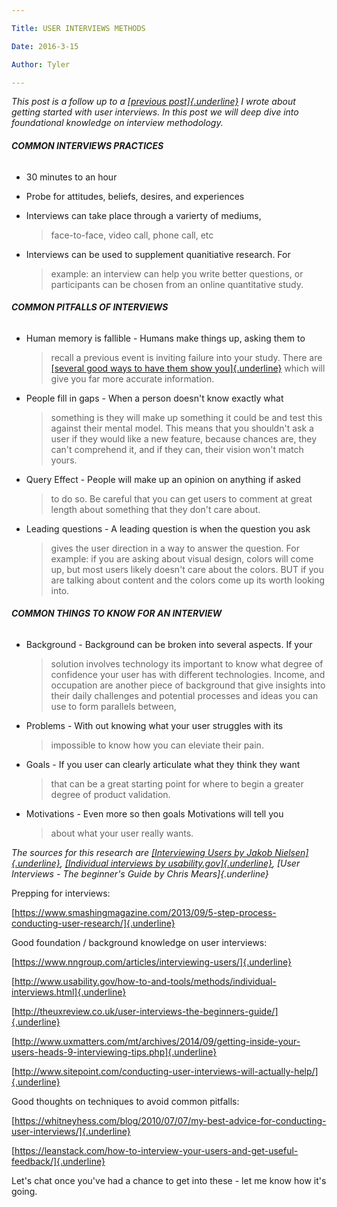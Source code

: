 ```yaml
---

Title: USER INTERVIEWS METHODS

Date: 2016-3-15

Author: Tyler

---
```


*This post is a follow up to a [[previous
post]{.underline}](https://www.tymerry.com/user-interview-methods/tymerry.com/getting-started-with-user-research/)
I wrote about getting started with user interviews. In this post we will
deep dive into foundational knowledge on interview methodology.*

###### **COMMON INTERVIEWS PRACTICES**

-   30 minutes to an hour

-   Probe for attitudes, beliefs, desires, and experiences

-   Interviews can take place through a varierty of mediums,
    > face-to-face, video call, phone call, etc

-   Interviews can be used to supplement quanitiative research. For
    > example: an interview can help you write better questions, or
    > participants can be chosen from an online quantitative study.

###### **COMMON PITFALLS OF INTERVIEWS**

-   Human memory is fallible - Humans make things up, asking them to
    > recall a previous event is inviting failure into your study. There
    > are [[several good ways to have them show
    > you]{.underline}](http://tymerry.com/dont-listen-to-your-users-have-them-show-you/)
    > which will give you far more accurate information.

-   People fill in gaps - When a person doesn\'t know exactly what
    > something is they will make up something it could be and test this
    > against their mental model. This means that you shouldn\'t ask a
    > user if they would like a new feature, because chances are, they
    > can\'t comprehend it, and if they can, their vision won\'t match
    > yours.

-   Query Effect - People will make up an opinion on anything if asked
    > to do so. Be careful that you can get users to comment at great
    > length about something that they don\'t care about.

-   Leading questions - A leading question is when the question you ask
    > gives the user direction in a way to answer the question. For
    > example: if you are asking about visual design, colors will come
    > up, but most users likely doesn\'t care about the colors. BUT if
    > you are talking about content and the colors come up its worth
    > looking into.

###### **COMMON THINGS TO KNOW FOR AN INTERVIEW**

-   Background - Background can be broken into several aspects. If your
    > solution involves technology its important to know what degree of
    > confidence your user has with different technologies. Income, and
    > occupation are another piece of background that give insights into
    > their daily challenges and potential processes and ideas you can
    > use to form parallels between,

-   Problems - With out knowing what your user struggles with its
    > impossible to know how you can eleviate their pain.

-   Goals - If you user can clearly articulate what they think they want
    > that can be a great starting point for where to begin a greater
    > degree of product validation.

-   Motivations - Even more so then goals Motivations will tell you
    > about what your user really wants.

*The sources for this research are [[Interviewing Users by Jakob
Nielsen]{.underline}](https://www.nngroup.com/articles/interviewing-users/),
[[Individual interviews by
usability.gov]{.underline}](http://www.usability.gov/how-to-and-tools/methods/individual-interviews.html),*
*[User Interviews - The beginner\'s Guide by Chris Mears]{.underline}*

Prepping for interviews:

[https://www.smashingmagazine.com/2013/09/5-step-process-conducting-user-research/]{.underline}

Good foundation / background knowledge on user interviews:

[https://www.nngroup.com/articles/interviewing-users/]{.underline}

[http://www.usability.gov/how-to-and-tools/methods/individual-interviews.html]{.underline}

[http://theuxreview.co.uk/user-interviews-the-beginners-guide/]{.underline}

[http://www.uxmatters.com/mt/archives/2014/09/getting-inside-your-users-heads-9-interviewing-tips.php]{.underline}

[http://www.sitepoint.com/conducting-user-interviews-will-actually-help/]{.underline}

Good thoughts on techniques to avoid common pitfalls:

[https://whitneyhess.com/blog/2010/07/07/my-best-advice-for-conducting-user-interviews/]{.underline}

[https://leanstack.com/how-to-interview-your-users-and-get-useful-feedback/]{.underline}

Let\'s chat once you\'ve had a chance to get into these - let me know
how it\'s going.
